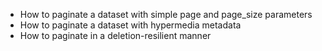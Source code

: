 * How to paginate a dataset with simple page and page_size parameters
* How to paginate a dataset with hypermedia metadata
* How to paginate in a deletion-resilient manner
